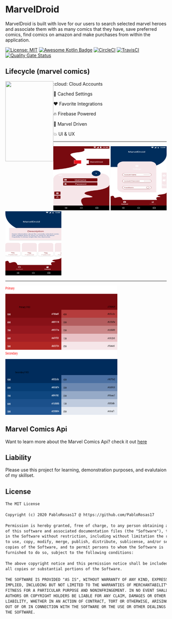 # MarvelDroid
MarvelDroid is built with love for our users to search selected marvel heroes and associate them with as many comics that they have, save preferred comics, find comics on amazon and make purchases from within the application. 

[![License: MIT](https://img.shields.io/badge/License-MIT-yellow.svg)](https://opensource.org/licenses/MIT)
[![Awesome Kotlin Badge](https://kotlin.link/awesome-kotlin.svg)](https://github.com/KotlinBy/awesome-kotlin)
[![CircleCI](https://circleci.com/gh/PabloRosas17/MarvelDroid.svg?style=shield&circle-token=94a4426276c852beeea298fcea11b5f7831128e1)](https://circleci.com/gh/PabloRosas17/MarvelDroid)
[![TravisCI](https://travis-ci.com/PabloRosas17/MarvelDroid.svg?branch=master)](https://travis-ci.com/PabloRosas17/MarvelDroid)
[![Quality Gate Status](https://sonarcloud.io/api/project_badges/measure?project=PabloRosas17_MarvelDroid&metric=alert_status)](https://sonarcloud.io/dashboard?id=PabloRosas17_MarvelDroid)

## Lifecycle (marvel comics)

<p>
  <img align="left" src="https://github.com/PabloRosas17/MarvelDroid/blob/master/screenshots/gif/md0.gif" width="150" height="250">
</p>

<p>
:cloud: Cloud Accounts
  
:iphone: Cached Settings

:heart: Favorite Integrations

:fire: Firebase Powered

:closed_book: Marvel Driven

:boom: UI & UX
</p>

---

<p>
<img src="https://github.com/PabloRosas17/MarvelDroid/blob/master/screenshots/design/Registration.png" width="175" height="200" />
<img src="https://github.com/PabloRosas17/MarvelDroid/blob/master/screenshots/design/Account%20Options.png" width="175" height="200" />
<img src="https://github.com/PabloRosas17/MarvelDroid/blob/master/screenshots/design/Comic%20Viewer.png" width="175" height="200" />
</p>

---

<p>
<img src="https://github.com/PabloRosas17/MarvelDroid/blob/master/screenshots/design/Primary.png" width="350" height="200">
<img src="https://github.com/PabloRosas17/MarvelDroid/blob/master/screenshots/design/Secondary.png" width="350" height="200">
</p>

## Marvel Comics Api
Want to learn more about the Marvel Comics Api? check it out [here](https://developer.marvel.com/)

## Liability 
Please use this project for learning, demonstration purposes, and evalutaion of my skillset.

## License
```xml
The MIT License

Copyright (c) 2020 PabloRosas17 @ https://github.com/PabloRosas17

Permission is hereby granted, free of charge, to any person obtaining a copy
of this software and associated documentation files (the "Software"), to deal
in the Software without restriction, including without limitation the rights
to use, copy, modify, merge, publish, distribute, sublicense, and/or sell
copies of the Software, and to permit persons to whom the Software is
furnished to do so, subject to the following conditions:

The above copyright notice and this permission notice shall be included in
all copies or substantial portions of the Software.

THE SOFTWARE IS PROVIDED "AS IS", WITHOUT WARRANTY OF ANY KIND, EXPRESS OR
IMPLIED, INCLUDING BUT NOT LIMITED TO THE WARRANTIES OF MERCHANTABILITY,
FITNESS FOR A PARTICULAR PURPOSE AND NONINFRINGEMENT. IN NO EVENT SHALL THE
AUTHORS OR COPYRIGHT HOLDERS BE LIABLE FOR ANY CLAIM, DAMAGES OR OTHER
LIABILITY, WHETHER IN AN ACTION OF CONTRACT, TORT OR OTHERWISE, ARISING FROM,
OUT OF OR IN CONNECTION WITH THE SOFTWARE OR THE USE OR OTHER DEALINGS IN
THE SOFTWARE.
```
